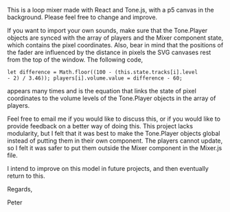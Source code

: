 This is a loop mixer made with React and Tone.js, with a p5 canvas in the background. Please feel free to change and improve. 

If you want to import your own sounds, make sure that the Tone.Player objects are synced with the array of players and the Mixer component state, which contains the pixel coordinates. Also, bear in mind that the positions of the fader are influenced by the distance in pixels the SVG canvases rest from the top of the window. The following code,

<code>let difference = Math.floor((100 - (this.state.tracks[i].level - 2) / 3.46));
      players[i].volume.value = difference - 60;</code>
      
 appears many times and is the equation that links the state of pixel coordinates to the volume levels of the Tone.Player objects in the array of players.
 
 Feel free to email me if you would like to discuss this, or if you would like to provide feedback on a better way of doing this. This project lacks modularity, but I felt that it was best to make the Tone.Player objects global instead of putting them in their own component. The players cannot update, so I felt it was safer to put them outside the Mixer component in the Mixer.js file.
 
I intend to improve on this model in future projects, and then eventually return to this.

Regards,

Peter
